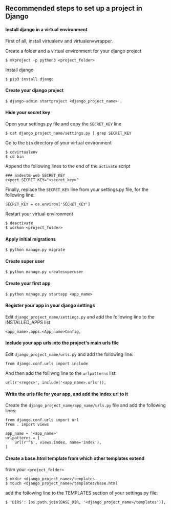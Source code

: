 Recommended steps to set up a project in Django
-----------------------------------------------

#### Install django in a virtual environment

First of all, install virtualenv and virtualenvwrapper.

Create a folder and a virtual environment for your django project

    $ mkproject -p python3 <project_folder>

Install django

    $ pip3 install django

#### Create your django project

    $ django-admin startproject <django_project_name> .

#### Hide your secret key

Open your settings.py file and copy the `SECRET_KEY` line

    $ cat django_project_name/settings.py | grep SECRET_KEY

Go to the `bin` directory of your virtual environment

    $ cdvirtualenv
    $ cd bin

Append the following lines to the end of the `activate` script

    ### andestm-web SECRET_KEY
    export SECRET_KEY="<secret_key>"

Finally, replace the `SECRET_KEY` line from your settings.py file, for the
following line:

    SECRET_KEY = os.environ['SECRET_KEY']

Restart your virtual environment

    $ deactivate
    $ workon <project_folder>

#### Apply initial migrations

    $ python manage.py migrate

#### Create super user

    $ python manage.py createsuperuser

#### Create your first app

    $ python manage.py startapp <app_name>

#### Register your app in your django settings

Edit `django_project_name/settings.py` and add the following line to the
INSTALLED_APPS list

    <app_name>.apps.<App_name>Config,

#### Include your app urls into the project's main urls file

Edit `django_project_name/urls.py` and add the following line:

    from django.conf.urls import include

And then add the folliwng line to the `urlpatterns` list:

    url(r'<regex>', include('<app_name>.urls')),

#### Write the urls file for your app, and add the index url to it

Create the `django_project_name/app_name/urls.py` file and add the following
lines:

    from django.conf.urls import url
    from . import views

    app_name = '<app_name>'
    urlpatterns = [
        url(r'^$', views.index, name='index'),
    ]

#### Create a base.html template from which other templates extend

from your `<project_folder>`

    $ mkdir <django_project_name>/templates
    $ touch <django_project_name>/templates/base.html

add the following line to the TEMPLATES section of your settings.py file:

    $ 'DIRS': [os.path.join(BASE_DIR, '<django_project_name>/templates')],
